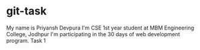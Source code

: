 # git-task
My name is Priyansh Devpura
I'm CSE 1st year student at MBM Engineering College, Jodhpur
I'm participating in the 30 days of web development program.
Task 1
